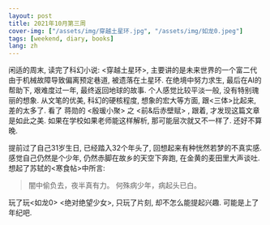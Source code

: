 ```yaml
---
layout: post
title: 2021年10月第三周
cover-img: ["/assets/img/穿越土星环.jpg", "/assets/img/如龙0.jpeg"]
tags: [weekend, diary, books]
lang: zh
---
```

闲适的周末, 读完了科幻小说: <穿越土星环>, 主要讲的是未来世界的一个富二代由于机械故障导致偏离预定巷道, 被遗落在土星环. 在绝境中努力求生, 最后在AI的帮助下, 艰难度过一年, 最终返回地球的故事. 
个人感觉比较平淡一般, 没有特别瑰丽的想象. 从文笔的优美, 科幻的硬核程度, 想象的宏大等方面, 跟<三体>比起来, 差的太多了.
看了 蒋勋的 <殷瑗小聚> 之 <前&后赤壁赋> , 跟着, 才发现这篇文章是如此之美. 如果在学校如果老师能这样解析, 那可能层次就又不一样了. 还好不算晚. 

提前过了自己31岁生日, 已经踏入32个年头了, 回想起来有种恍然若梦的不真实感. 感觉自己仍然是个少年, 仍然赤脚在故乡的天空下奔跑, 在金黄的麦田里大声谈吐.
想起了苏轼的<寒食帖>中所言: 
> 闇中偷负去，夜半真有力。
> 何殊病少年，病起头已白。

玩了玩<如龙0> <绝对绝望少女>, 只玩了片刻, 却不怎么能提起兴趣. 可能是上了年纪吧. 

